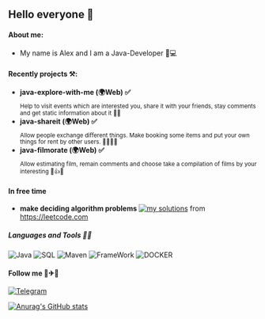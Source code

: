 ## Hello everyone 👋

#### About me:
* My name is Alex and I am a Java-Developer 🎸💻

#### Recently projects ⚒️:

* **java-explore-with-me (🌍Web) ✅** \
<sub>Help to visit events which are interested you, 
share it with your friends, stay comments and get static information about it 🥂📆</sub>
* **java-shareit (🌍Web) ✅** \
<sub>Allow people exchange different things. 
Make booking some items and put your own things for rent 
by other users. 🤝🏼🔄📜</sub>
* **java-filmorate (🌍Web) ✅** \
<sub>Allow estimating film, remain comments and 
choose take a compilation of films by your interesting 🎦👍🍿</sub>

#### In free time
* **make deciding algorithm problems** [![my solutions](https://img.shields.io/badge/-My_SOlutions-grey?style=for-the-badge&logo=)](https://github.com/AlexKlinkov/leetcode) from https://leetcode.com
##### Languages and Tools 👅🔧
![Java](https://img.shields.io/badge/-Java-red?style=for-the-badge&logo=oracle)
![SQL](https://img.shields.io/badge/-SQL-ed?style=for-the-badge&logo=PostgreSql)
![Maven](https://img.shields.io/badge/-Maven-pink?style=for-the-badge&logo=apacheMaven)
![FrameWork](https://img.shields.io/badge/-Spring_Boot-yellow?style=for-the-badge&logo=Springboot)
![DOCKER](https://img.shields.io/badge/-Docker-green?style=for-the-badge&logo=Docker)

#### Follow me 🚗✈🚢
[![Telegram](https://img.shields.io/badge/-Telegram-blue?style=for-the-badge&logo=telegram)](https://t.me/Alex_Alex00)

[![Anurag's GitHub stats](https://github-readme-stats.vercel.app/api?username=AlexKlinkov&show_icons=true&theme=onedark)](https://github.com/anuraghazra/github-readme-stats)

